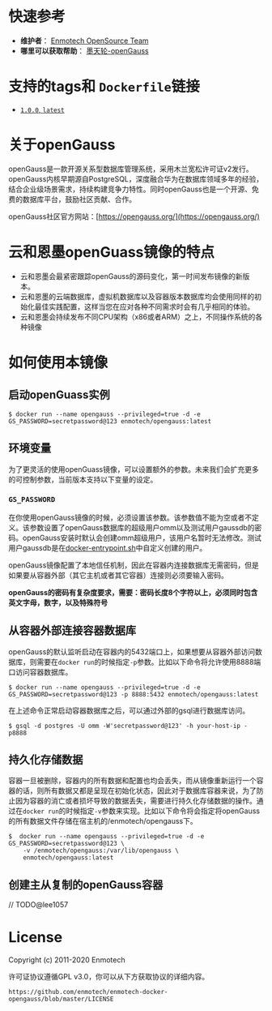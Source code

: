 # 快速参考
- **维护者**：
[Enmotech OpenSource Team](https://github.com/enmotech)
- **哪里可以获取帮助**：
[墨天轮-openGauss](https://www.modb.pro/openGauss)

# 支持的tags和 `Dockerfile`链接
-	[`1.0.0`, `latest`](https://github.com/enmotech/enmotech-docker-opengauss/blob/master/1.0.0/dockerfile)


# 关于openGauss
openGauss是一款开源关系型数据库管理系统，采用木兰宽松许可证v2发行。openGauss内核早期源自PostgreSQL，深度融合华为在数据库领域多年的经验，结合企业级场景需求，持续构建竞争力特性。同时openGauss也是一个开源、免费的数据库平台，鼓励社区贡献、合作。

openGauss社区官方网站：[https://opengauss.org/](https://opengauss.org/)


# 云和恩墨openGuass镜像的特点
* 云和恩墨会最紧密跟踪openGauss的源码变化，第一时间发布镜像的新版本。
* 云和恩墨的云端数据库，虚拟机数据库以及容器版本数据库均会使用同样的初始化最佳实践配置，这样当您在应对各种不同需求时会有几乎相同的体验。
* 云和恩墨会持续发布不同CPU架构（x86或者ARM）之上，不同操作系统的各种镜像


# 如何使用本镜像

## 启动openGuass实例

```console
$ docker run --name opengauss --privileged=true -d -e GS_PASSWORD=secretpassword@123 enmotech/opengauss:latest
```

## 环境变量
为了更灵活的使用openGuass镜像，可以设置额外的参数。未来我们会扩充更多的可控制参数，当前版本支持以下变量的设定。

### `GS_PASSWORD`
在你使用openGauss镜像的时候，必须设置该参数。该参数值不能为空或者不定义。该参数设置了openGauss数据库的超级用户omm以及测试用户gaussdb的密码。openGauss安装时默认会创建omm超级用户，该用户名暂时无法修改。测试用户gaussdb是在[docker-entrypoint.sh](https://github.com/enmotech/enmotech-docker-opengauss/blob/master/1.0.0/docker-entrypoint.sh)中自定义创建的用户。

openGauss镜像配置了本地信任机制，因此在容器内连接数据库无需密码，但是如果要从容器外部（其它主机或者其它容器）连接则必须要输入密码。

**openGauss的密码有复杂度要求，需要：密码长度8个字符以上，必须同时包含英文字母，数字，以及特殊符号**


## 从容器外部连接容器数据库
openGauss的默认监听启动在容器内的5432端口上，如果想要从容器外部访问数据库，则需要在`docker run`的时候指定`-p`参数。比如以下命令将允许使用8888端口访问容器数据库。
```console
$ docker run --name opengauss --privileged=true -d -e GS_PASSWORD=secretpassword@123 -p 8888:5432 enmotech/opengauss:latest
```
在上述命令正常启动容器数据库之后，可以通过外部的gsql进行数据库访问。
```console
$ gsql -d postgres -U omm -W'secretpassword@123' -h your-host-ip -p8888
```


## 持久化存储数据
容器一旦被删除，容器内的所有数据和配置也均会丢失，而从镜像重新运行一个容器的话，则所有数据又都是呈现在初始化状态，因此对于数据库容器来说，为了防止因为容器的消亡或者损坏导致的数据丢失，需要进行持久化存储数据的操作。通过在`docker run`的时候指定`-v`参数来实现。比如以下命令将会指定将openGauss的所有数据文件存储在宿主机的/enmotech/opengauss下。

```console
$  docker run --name opengauss --privileged=true -d -e GS_PASSWORD=secretpassword@123 \
    -v /enmotech/opengauss:/var/lib/opengauss \
    enmotech/opengauss:latest
```

## 创建主从复制的openGauss容器
// TODO@lee1057

# License
Copyright (c) 2011-2020 Enmotech

许可证协议遵循GPL v3.0，你可以从下方获取协议的详细内容。

    https://github.com/enmotech/enmotech-docker-opengauss/blob/master/LICENSE
